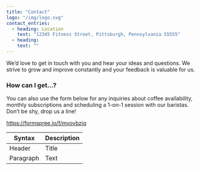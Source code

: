 ```yaml
---
title: "Contact"
logo: "/img/logo.svg"
contact_entries:
  - heading: Location
    text: "12345 Fitness Street, Pittsburgh, Pennsylvania 55555"
  - heading:
    text: ""
---
```


We’d love to get in touch with you and hear your ideas and
questions. We strive to grow and improve constantly and your feedback
is valuable for us.

<h3 class="f4 b lh-title mb2">How can I get…?</h3>

You can also use the form below for any inquiries about coffee
availability, monthly subscriptions and scheduling a 1-on-1 session
with our baristas. Don’t be shy, drop us a line!

https://formspree.io/f/mvovbzjq

| Syntax | Description |
| --- | ----------- |
| Header | Title |
| Paragraph | Text |
